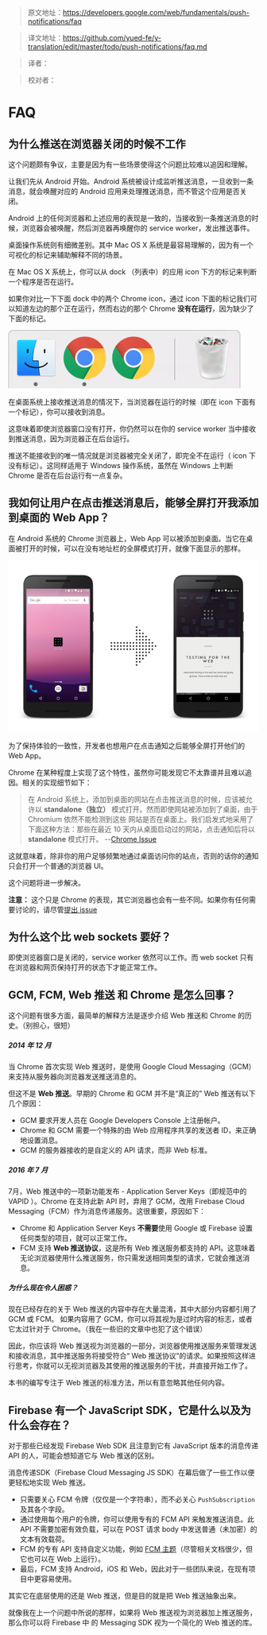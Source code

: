 >原文地址：https://developers.google.com/web/fundamentals/push-notifications/faq

>译文地址：https://github.com/yued-fe/y-translation/edit/master/todo/push-notifications/faq.md

>译者：

>校对者：


# FAQ 

## 为什么推送在浏览器关闭的时候不工作

这个问题颇有争议，主要是因为有一些场景使得这个问题比较难以追因和理解。

让我们先从 Android 开始。Android 系统被设计成监听推送消息，一旦收到一条消息，就会唤醒对应的 Android 应用来处理推送消息，而不管这个应用是否关闭。

Android 上的任何浏览器和上述应用的表现是一致的，当接收到一条推送消息的时候，浏览器会被唤醒，然后浏览器再唤醒你的 service worker，发出推送事件。

桌面操作系统则有细微差别。其中 Mac OS X 系统是最容易理解的，因为有一个可视化的标记来辅助解释不同的场景。

在 Mac OS X 系统上，你可以从 dock （列表中）的应用 icon 下方的标记来判断一个程序是否在运行。

如果你对比一下下面 dock 中的两个 Chrome icon，通过 icon 下面的标记我们可以知道左边的那个正在运行，然而右边的那个 Chrome **没有在运行**，因为缺少了下面的标记。

![ OS X 的示例](./images/faq/os-x-dock.png)

在桌面系统上接收推送消息的情况下，当浏览器在运行的时候（即在 icon 下面有一个标记），你可以接收到消息。

这意味着即使浏览器窗口没有打开，你仍然可以在你的 service worker 当中接收到推送消息，因为浏览器正在后台运行。

推送不能接收到的唯一情况就是浏览器被完全关闭了，即完全不在运行（ icon 下没有标记）。这同样适用于 Windows 操作系统，虽然在 Windows 上判断 Chrome 是否在后台运行有一点复杂。

## 我如何让用户在点击推送消息后，能够全屏打开我添加到桌面的 Web App？

在 Android 系统的 Chrome 浏览器上，Web App 可以被添加到桌面。当它在桌面被打开的时候，可以在没有地址栏的全屏模式打开，就像下面显示的那样。

![桌面图标全屏方式打开](./images/faq/gauntface-homescreen-to-fullscreen.png)

为了保持体验的一致性，开发者也想用户在点击通知之后能够全屏打开他们的 Web App。

Chrome 在某种程度上实现了这个特性，虽然你可能发现它不太靠谱并且难以追因。相关的实现细节如下：

> 在 Android 系统上，添加到桌面的网站在点击推送消息的时候，应该被允许以 **standalone（独立）** 模式打开。然而即使网站被添加到了桌面，由于 Chromium 依然不能检测到这些
> 网站是否在桌面上。我们启发式地采用了下面这种方法：那些在最近 10 天内从桌面启动过的网站，点击通知后将以 **standalone** 模式打开。
> --[Chrome Issue](https://bugs.chromium.org/p/chromium/issues/detail?id=541711)

这就意味着，除非你的用户足够频繁地通过桌面访问你的站点，否则的话你的通知只会打开一个普通的浏览器 UI。

这个问题将进一步解决。

**注意：** 这个只是 Chrome 的表现，其它浏览器也会有一些不同。如果你有任何需要讨论的，请尽管[提出 issue](https://github.com/gauntface/web-push-book/issues)

## 为什么这个比 web sockets 要好？

即使浏览器窗口是关闭的，service worker 依然可以工作。而 web socket 只有在浏览器和网页保持打开的状态下才能正常工作。

## GCM, FCM, Web 推送 和 Chrome 是怎么回事？

这个问题有很多方面，最简单的解释方法是逐步介绍 Web 推送和 Chrome 的历史。（别担心，很短）

##### 2014 年 12 月
当 Chrome 首次实现 Web 推送时，是使用 Google Cloud Messaging（GCM）来支持从服务器向浏览器发送推送消息的。

但这不是 **Web 推送**。早期的 Chrome 和 GCM 并不是“真正的” Web 推送有以下几个原因：

- GCM 要求开发人员在 Google Developers Console 上注册帐户。
- Chrome 和 GCM 需要一个特殊的由 Web 应用程序共享的发送者 ID，来正确地设置消息。
- GCM 的服务器接收的是自定义的 API 请求，而非 Web 标准。

##### 2016 年 7 月
7月，Web 推送中的一项新功能发布 - Application Server Keys（即规范中的 VAPID ）。Chrome 在支持此新 API 时，弃用了 GCM，改用 Firebase Cloud Messaging（FCM）作为消息传递服务。这很重要，原因如下：

- Chrome 和 Application Server Keys **不需要**使用 Google 或 Firebase 设置任何类型的项目，就可以正常工作。
- FCM 支持 **Web 推送协议**，这是所有 Web 推送服务都支持的 API。这意味着无论浏览器使用什么推送服务，你只需发送相同类型的请求，它就会推送消息。

##### 为什么现在令人困惑？
现在已经存在的关于 Web 推送的内容中存在大量混淆，其中大部分内容都引用了 GCM 或 FCM。 如果内容用了 GCM，你可以将其视为是过时内容的标志，或者它太过针对于 Chrome。（我在一些旧的文章中也犯了这个错误）

因此，你应该将 Web 推送视为浏览器的一部分，浏览器使用推送服务来管理发送和接收消息，其中推送服务将接受符合“ Web 推送协议”的请求。如果按照这样进行思考，你就可以无视浏览器及其使用的推送服务的干扰，并直接开始工作了。

本书的编写专注于 Web 推送的标准方法，所以有意忽略其他任何内容。

## Firebase 有一个 JavaScript SDK，它是什么以及为什么会存在？
对于那些已经发现 Firebase Web SDK 且注意到它有 JavaScript 版本的消息传递 API 的人，可能会想知道它与 Web 推送的区别。

消息传递SDK（Firebase Cloud Messaging JS SDK）在幕后做了一些工作以便更轻松地实现 Web 推送。

- 只需要关心 FCM 令牌（仅仅是一个字符串），而不必关心 `PushSubscription` 及其各个字段。
- 通过使用每个用户的令牌，你可以使用专有的 FCM API 来触发推送消息。此 API 不需要加密有效负载，可以在 POST 请求 body 中发送普通（未加密）的文本有效载荷。
- FCM 的专有 API 支持自定义功能，例如 [FCM 主题](https://firebase.google.com/docs/cloud-messaging/android/topic-messaging)（尽管相关文档很少，但它也可以在 Web 上运行）。
- 最后，FCM 支持 Android，iOS 和 Web，因此对于一些团队来说，在现有项目中更容易使用。

其实它在底层使用的还是 Web 推送，但是目的就是把 Web 推送抽象出来。

就像我在上一个问题中所说的那样，如果将 Web 推送视为浏览器加上推送服务，那么你可以将 Firebase 中 的 Messaging SDK 视为一个简化的 Web 推送的库。
